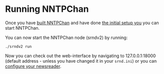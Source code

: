 Running NNTPChan
================

Once you have [built NNTPChan](building.md) and have done [the initial setup you](setting-up.md) you can start NNTPChan.

You can now start the NNTPChan node (srndv2) by running:

    ./srndv2 run

Now you can check out the web-interface by navigating to 127.0.0.1:18000 (default address - unless you have changed it in your `srnd.ini`) or you can [configure your newsreader](extras/configure-newsreader.md).
